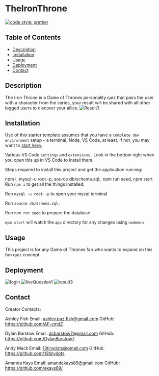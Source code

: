 
# TheIronThrone

[![code style: prettier](https://img.shields.io/badge/code_style-prettier-ff69b4.svg?style=flat-square)](https://github.com/prettier/prettier)

## Table of Contents
- [Description](#Description)
- [Installation](#Installation)
- [Usage](#Usage)
- [Deployment](#Deployment)
- [Contact](#contact)

## Description
The Iron Throne is a Game of Thrones personality quiz that pairs the user with a character from the series, your result will be shared with all other logged users to discover your allies. 
![Result3](https://github.com/akays89/theIronThrone/blob/dylan/public/images/result3.PNG)


## Installation
Use of this starter template assumes that you have a `complete dev environment` setup - a terminal, Node, VS Code, at least. If not, you may want to [start here.](https://www.notion.so/codefinity/Setting-up-a-Local-Dev-Environment-for-JS-02a4e9f4a30043d3a8e7d109be3448f4)

Various VS Code `settings` and `extensions.` Look in the bottom right when you open this up in VS Code to install them.

Steps required to install this project and get the application running:

npm i, mysql -u root -p, source db/schema.sql;, npm run seed, npm start
Run `npm i` to get all the things installed.

Run `mysql -u root -p` to open your mysql terminal

Run `source db/schema.sql;`

Run `npm run seed` to prepare the database

`npm start` will watch the `app` directory for any changes using `nodemon`


## Usage

This project is for any Game of Thrones fan who wants to expand on this fun quiz concept.


## Deployment
![login](https://github.com/akays89/theIronThrone/blob/dylan/public/images/logIn.PNG)
![liveQuestion1](https://github.com/akays89/theIronThrone/blob/dylan/public/images/question1.PNG)
![result3](https://github.com/akays89/theIronThrone/blob/dylan/public/images/leaderboard.png)


## Contact
Creator Contacts:

Ashley Fish
    Email: ashley.paz.fish@gmail.com 
    GitHub: https://github.com/AF-cmdZ

Dylan Barstow
    Email: dcbarstow7@gmail.com
    GitHub: https://github.com/DylanBarstow7

Andy Mack
    Email: 13tinydots@gmail.com
    GitHub: https://github.com/13tinydots

Amanda Kays
    Email: amandakays89@gmail.com
    GitHub: https://github.com/akays89/
